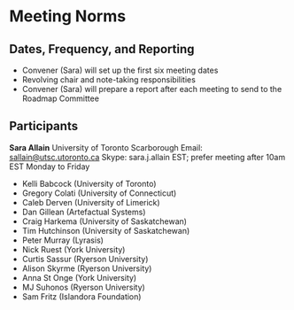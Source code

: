 # Meeting Norms

## Dates, Frequency, and Reporting

* Convener (Sara) will set up the first six meeting dates
* Revolving chair and note-taking responsibilities
* Convener (Sara) will prepare a report after each meeting to send to the Roadmap Committee

## Participants

**Sara Allain**
University of Toronto Scarborough
Email: sallain@utsc.utoronto.ca
Skype: sara.j.allain
EST; prefer meeting after 10am EST Monday to Friday

* Kelli Babcock (University of Toronto)
* Gregory Colati (University of Connecticut)
* Caleb Derven (University of Limerick)
* Dan Gillean (Artefactual Systems)
* Craig Harkema (University of Saskatchewan)
* Tim Hutchinson (University of Saskatchewan)
* Peter Murray (Lyrasis)
* Nick Ruest (York University)
* Curtis Sassur (Ryerson University)
* Alison Skyrme (Ryerson University)
* Anna St Onge (York University)
* MJ Suhonos (Ryerson University)
* Sam Fritz (Islandora Foundation)
